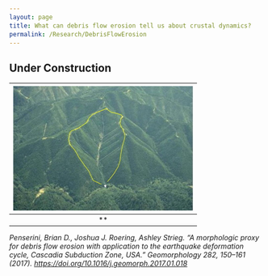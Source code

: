 ```yaml
---
layout: page
title: What can debris flow erosion tell us about crustal dynamics?
permalink: /Research/DebrisFlowErosion
---
```


## Under Construction

| ![](./Images/Masters/1-s2.0-S0169555X16306821-gr1.jpg) | 
|:--:| 
| ** |

<i>Penserini, Brian D., Joshua J. Roering, Ashley Strieg. “A morphologic proxy for debris flow erosion with application to the earthquake deformation cycle, Cascadia Subduction Zone, USA.” Geomorphology 282, 150–161 (2017). https://doi.org/10.1016/j.geomorph.2017.01.018</i>
